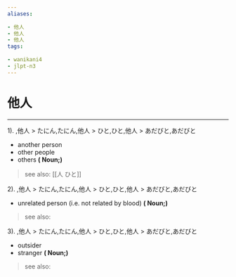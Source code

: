 ```yaml
---
aliases:
    
- 他人
- 他人
- 他人
tags:
    
- wanikani4
- jlpt-n3
---
```


# 他人
---
1).
,他人 > たにん,たにん,他人 > ひと,ひと,他人 > あだびと,あだびと

- another person
- other people
- others
**( Noun;)**
> see also:  [[人 ひと]]
            
2).
,他人 > たにん,たにん,他人 > ひと,ひと,他人 > あだびと,あだびと

- unrelated person (i.e. not related by blood)
**( Noun;)**
> see also: 
            
3).
,他人 > たにん,たにん,他人 > ひと,ひと,他人 > あだびと,あだびと

- outsider
- stranger
**( Noun;)**
> see also: 
            